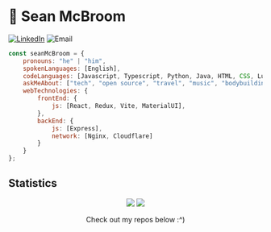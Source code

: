 # 🦋 Sean McBroom

[![LinkedIn](https://img.shields.io/badge/-LinkedIn-blue?style=flat-square&logo=Linkedin&logoColor=white&link=https://www.linkedin.com/in/sean-mcbroom-73bb16221/)](https://www.linkedin.com/in/sean-mcbroom-73bb16221/)
![Email](https://img.shields.io/badge/-Email-red?style=flat-square&logo=Mail.Ru&logoColor=white&link=mailto:sean.mcbroom@outlook.com)


```javascript
const seanMcBroom = {
    pronouns: "he" | "him",
    spokenLanguages: [English],
    codeLanguages: [Javascript, Typescript, Python, Java, HTML, CSS, Lua, Handlebars],
    askMeAbout: ["tech", "open source", "travel", "music", "bodybuilding", "rhythm games"],
    webTechnologies: {
        frontEnd: {
            js: [React, Redux, Vite, MaterialUI],
        },
        backEnd: {
            js: [Express],
            network: [Nginx, Cloudflare]
        }
    }
};
```

<!--
[![GitHub](https://img.shields.io/badge/-GitHub-black?style=flat-square&logo=github&link=https://github.com/seanmcbroom)](https://github.com/seanmcbroom)

My name is Sean McBroom, I am a computer science enthusiast who is passionate about the field because of the endless possibilities for creativity it offers. I have a natural aptitude for problem-solving and enjoy the challenge of finding unique solutions to complex problems. I am always eager to learn new programming languages and technologies, and constantly experimenting with new ideas and projects. I am also a strong collaborator, and enjoys working with others to bring their ideas to life. Always inspiring others to think outside the box and push the boundaries of what is possible. My ultimate goal is to make a positive impact on the world through my work in computer science.


## Skills

- 😎 **TypeScript**, JavaScript
- 🖥️ **React**, MUI, Web Design
- ⛏️ Linux, command line, Git
- 🌐 Computer Networking


## 💻 Projects

[Showcase your best work and projects. You can do this by adding screenshots, links, or embeds of your projects.]
-->

## Statistics

<div align="center" display="flex" flex-direction: "column">
  <img src="https://github-readme-stats.vercel.app/api/?username=seanmcbroom&layout=compact&theme=dark" />
  <img src="https://github-readme-stats.vercel.app/api/top-langs/?username=seanmcbroom&layout=compact&theme=dark" />
</div>

<p align="center">
  Check out my repos below :^)
</p>
